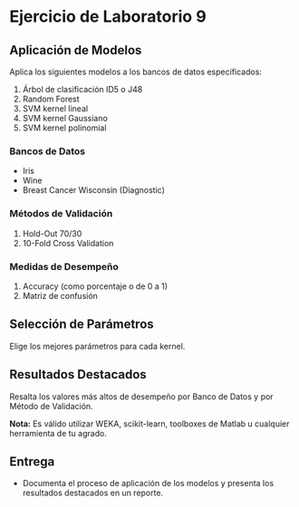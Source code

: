 # Ejercicio de Laboratorio 9

## Aplicación de Modelos

Aplica los siguientes modelos a los bancos de datos especificados:

1. Árbol de clasificación ID5 o J48
2. Random Forest
3. SVM kernel lineal
4. SVM kernel Gaussiano
5. SVM kernel polinomial

### Bancos de Datos

- Iris
- Wine
- Breast Cancer Wisconsin (Diagnostic)

### Métodos de Validación

1. Hold-Out 70/30
2. 10-Fold Cross Validation

### Medidas de Desempeño

1. Accuracy (como porcentaje o de 0 a 1)
2. Matriz de confusión

## Selección de Parámetros

Elige los mejores parámetros para cada kernel.

## Resultados Destacados

Resalta los valores más altos de desempeño por Banco de Datos y por Método de Validación.

**Nota:** Es válido utilizar WEKA, scikit-learn, toolboxes de Matlab u cualquier herramienta de tu agrado.

## Entrega

- Documenta el proceso de aplicación de los modelos y presenta los resultados destacados en un reporte.
